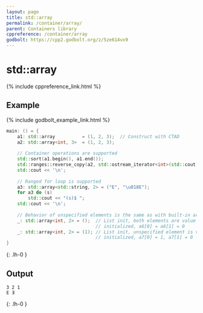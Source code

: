 ```yaml
---
layout: page
title: std::array
permalink: /container/array/
parent: Containers library
cppreference: /container/array
godbolt: https://cpp2.godbolt.org/z/5ze614vx9
---
```

# std::array

{% include cppreference_link.html %}

## Example

{% include godbolt_example_link.html %}

```cpp
main: () = {
    a1: std::array          = (1, 2, 3);  // Construct with CTAD
    a2: std::array<int, 3>  = (1, 2, 3);
 
    // Container operations are supported
    std::sort(a1.begin(), a1.end());
    std::ranges::reverse_copy(a2, std::ostream_iterator<int>(std::cout, " "));
    std::cout << '\n';
 
    // Ranged for loop is supported
    a3: std::array<std::string, 2> = ("E", "\u018E");
    for a3 do (s)
        std::cout << "(s)$ ";
    std::cout << '\n';
 
    // Behavior of unspecified elements is the same as with built-in arrays
    _: std::array<int, 2> = ();  // List init, both elements are value
                                 // initialized, a6[0] = a6[1] = 0
    _: std::array<int, 2> = (1); // List init, unspecified element is value
                                 // initialized, a7[0] = 1, a7[1] = 0
}
```
{: .lh-0 }

## Output

```
3 2 1 
E Ǝ 
```
{: .lh-0 }
